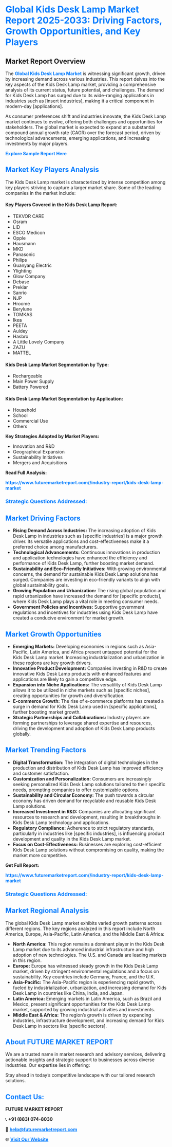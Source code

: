 <h1 style="color: #007BFF;">Global Kids Desk Lamp Market Report 2025-2033: Driving Factors, Growth Opportunities, and Key Players</h1>

<section id="overview">
<h2>Market Report Overview</h2>
<p>The <a href="https://www.futuremarketreport.com//industry-report/kids-desk-lamp-market" style="color: #007BFF; text-decoration: none;"><strong>Global Kids Desk Lamp Market</strong></a> is witnessing significant growth, driven by increasing demand across various industries. This report delves into the key aspects of the Kids Desk Lamp market, providing a comprehensive analysis of its current status, future potential, and challenges. The demand for Kids Desk Lamp has surged due to its wide-ranging applications in industries such as [insert industries], making it a critical component in modern-day [applications].</p>
<p>As consumer preferences shift and industries innovate, the Kids Desk Lamp market continues to evolve, offering both challenges and opportunities for stakeholders. The global market is expected to expand at a substantial compound annual growth rate (CAGR) over the forecast period, driven by technological advancements, emerging applications, and increasing investments by major players.</p>
</section>

<section id="overview">
<p><a href="https://www.futuremarketreport.com//request-sample/reportId=76705" style="color: #007BFF; text-decoration: none;"><strong>Explore Sample Report Here</strong></a></p>
</section>

<section id="key-players">
<h2 style="color: #007BFF;">Market Key Players Analysis</h2>
<p>The Kids Desk Lamp market is characterized by intense competition among key players striving to capture a larger market share. Some of the leading companies in the market include:</p>
<h4>Key Players Covered in the Kids Desk Lamp Report:</h4>
<ul><li>TEKVOR CARE</li><li>Osram</li><li>LID</li><li>ESCO Medicon</li><li>Opple</li><li>Hausmann</li><li>MKD</li><li>Panasonic</li><li>Philips</li><li>Guanyang Electric</li><li>Ylighting</li><li>Glow Company</li><li>Debase</li><li>Prekiar</li><li>Sanrio</li><li>NJP</li><li>Hroome</li><li>Berylune</li><li>TOMKAS</li><li>Ikea</li><li>PEETA</li><li>Auldey</li><li>Hasbro</li><li>A Little Lovely Company</li><li>ZAZU</li><li>MATTEL</li></ul>
<h4>Kids Desk Lamp Market Segmentation by Type:</h4>
<ul><li>Rechargeable</li><li>Main Power Supply</li><li>Battery Powered</li></ul>

<h4>Kids Desk Lamp Market Segmentation by Application:</h4>
<ul><li>Household</li><li>School</li><li>Commercial Use</li><li>Others</li></ul>
<p><strong>Key Strategies Adopted by Market Players:</strong></p>
<ul>
<li>Innovation and R&D</li>
<li>Geographical Expansion</li>
<li>Sustainability Initiatives</li>
<li>Mergers and Acquisitions</li>
</ul>
</section>

<section>
<p><strong>Read Full Analysis: </strong></p><a href="https://www.futuremarketreport.com//industry-report/kids-desk-lamp-market" style="color: #007BFF; text-decoration: none;"><strong>https://www.futuremarketreport.com//industry-report/kids-desk-lamp-market</strong></a>
<h3 style="color: #007BFF;">Strategic Questions Addressed:</h3>
</section>

<section id="driving-factors">
<h2 style="color: #007BFF;">Market Driving Factors</h2>
<ul>
<li><strong>Rising Demand Across Industries:</strong> The increasing adoption of Kids Desk Lamp in industries such as [specific industries] is a major growth driver. Its versatile applications and cost-effectiveness make it a preferred choice among manufacturers.</li>
<li><strong>Technological Advancements:</strong> Continuous innovations in production and application technologies have enhanced the efficiency and performance of Kids Desk Lamp, further boosting market demand.</li>
<li><strong>Sustainability and Eco-Friendly Initiatives:</strong> With growing environmental concerns, the demand for sustainable Kids Desk Lamp solutions has surged. Companies are investing in eco-friendly variants to align with global sustainability goals.</li>
<li><strong>Growing Population and Urbanization:</strong> The rising global population and rapid urbanization have increased the demand for [specific products], where Kids Desk Lamp plays a vital role in meeting consumer needs.</li>
<li><strong>Government Policies and Incentives:</strong> Supportive government regulations and incentives for industries using Kids Desk Lamp have created a conducive environment for market growth.</li>
</ul>
</section>

<section id="growth-opportunities">
<h2 style="color: #007BFF;">Market Growth Opportunities</h2>
<ul>
<li><strong>Emerging Markets:</strong> Developing economies in regions such as Asia-Pacific, Latin America, and Africa present untapped potential for the Kids Desk Lamp market. Increasing industrialization and urbanization in these regions are key growth drivers.</li>
<li><strong>Innovative Product Development:</strong> Companies investing in R&D to create innovative Kids Desk Lamp products with enhanced features and applications are likely to gain a competitive edge.</li>
<li><strong>Expansion into Niche Applications:</strong> The versatility of Kids Desk Lamp allows it to be utilized in niche markets such as [specific niches], creating opportunities for growth and diversification.</li>
<li><strong>E-commerce Growth:</strong> The rise of e-commerce platforms has created a surge in demand for Kids Desk Lamp used in [specific applications], further boosting market growth.</li>
<li><strong>Strategic Partnerships and Collaborations:</strong> Industry players are forming partnerships to leverage shared expertise and resources, driving the development and adoption of Kids Desk Lamp products globally.</li>
</ul>
</section>

<section id="trending-factors">
<h2 style="color: #007BFF;">Market Trending Factors</h2>
<ul>
<li><strong>Digital Transformation:</strong> The integration of digital technologies in the production and distribution of Kids Desk Lamp has improved efficiency and customer satisfaction.</li>
<li><strong>Customization and Personalization:</strong> Consumers are increasingly seeking personalized Kids Desk Lamp solutions tailored to their specific needs, prompting companies to offer customizable options.</li>
<li><strong>Sustainability and Circular Economy:</strong> The push towards a circular economy has driven demand for recyclable and reusable Kids Desk Lamp solutions.</li>
<li><strong>Increased Investment in R&D:</strong> Companies are allocating significant resources to research and development, resulting in breakthroughs in Kids Desk Lamp technology and applications.</li>
<li><strong>Regulatory Compliance:</strong> Adherence to strict regulatory standards, particularly in industries like [specific industries], is influencing product development and quality in the Kids Desk Lamp market.</li>
<li><strong>Focus on Cost-Effectiveness:</strong> Businesses are exploring cost-efficient Kids Desk Lamp solutions without compromising on quality, making the market more competitive.</li>
</ul>
</section>

<section>
<p><strong>Get Full Report: </strong></p><a href="https://www.futuremarketreport.com//industry-report/kids-desk-lamp-market" style="color: #007BFF; text-decoration: none;"><strong>https://www.futuremarketreport.com//industry-report/kids-desk-lamp-market</strong></a>
<h3 style="color: #007BFF;">Strategic Questions Addressed:</h3>
</section>


<section id="regional-analysis">
<h2 style="color: #007BFF;">Market Regional Analysis</h2>
<p>The global Kids Desk Lamp market exhibits varied growth patterns across different regions. The key regions analyzed in this report include North America, Europe, Asia-Pacific, Latin America, and the Middle East & Africa:</p>
<ul>
<li><strong>North America:</strong> This region remains a dominant player in the Kids Desk Lamp market due to its advanced industrial infrastructure and high adoption of new technologies. The U.S. and Canada are leading markets in this region.</li>
<li><strong>Europe:</strong> Europe has witnessed steady growth in the Kids Desk Lamp market, driven by stringent environmental regulations and a focus on sustainability. Key countries include Germany, France, and the U.K.</li>
<li><strong>Asia-Pacific:</strong> The Asia-Pacific region is experiencing rapid growth, fueled by industrialization, urbanization, and increasing demand for Kids Desk Lamp in countries like China, India, and Japan.</li>
<li><strong>Latin America:</strong> Emerging markets in Latin America, such as Brazil and Mexico, present significant opportunities for the Kids Desk Lamp market, supported by growing industrial activities and investments.</li>
<li><strong>Middle East & Africa:</strong> The region’s growth is driven by expanding industries, infrastructure development, and increasing demand for Kids Desk Lamp in sectors like [specific sectors].</li>
</ul>
</section>

<footer>
<h2 style="color: #007BFF;">About FUTURE MARKET REPORT</h2>
<p>We are a trusted name in market research and advisory services, delivering actionable insights and strategic support to businesses across diverse industries. Our expertise lies in offering:</p>

<p>Stay ahead in today’s competitive landscape with our tailored research solutions.</p>

<h2 style="color: #007BFF;">Contact Us:</h2>
<p><strong>FUTURE MARKET REPORT</strong></p>
<p>📞 <strong>+91 (883) 074-8030</strong></p>
<p>📧 <strong><a href="mailto:help@futuremarketreport.com" style="color: #007BFF;">help@futuremarketreport.com</a></strong></p>
<p>🌐 <strong><a href="https://www.futuremarketreport.com/" style="color: #007BFF;">Visit Our Website</a></strong></p>
</footer>